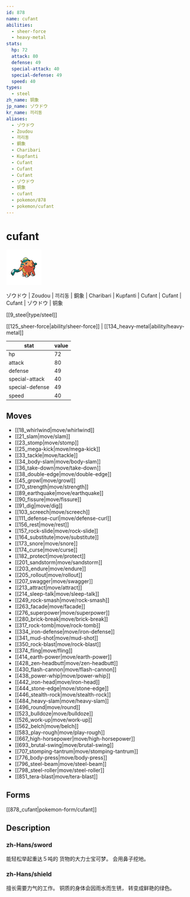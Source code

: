 ```yaml
---
id: 878
name: cufant
abilities:
  - sheer-force
  - heavy-metal
stats:
  hp: 72
  attack: 80
  defense: 49
  special-attack: 40
  special-defense: 49
  speed: 40
types:
  - steel
zh_name: 铜象
jp_name: ゾウドウ
kr_name: 끼리동
aliases:
  - ゾウドウ
  - Zoudou
  - 끼리동
  - 銅象
  - Charibari
  - Kupfanti
  - Cufant
  - Cufant
  - Cufant
  - ゾウドウ
  - 铜象
  - cufant
  - pokemon/878
  - pokemon/cufant
---
```

# cufant

![](https://raw.githubusercontent.com/PokeAPI/sprites/master/sprites/pokemon/878.png)

ゾウドウ | Zoudou | 끼리동 | 銅象 | Charibari | Kupfanti | Cufant | Cufant | Cufant | ゾウドウ | 铜象

[[9_steel|type/steel]]

[[125_sheer-force|ability/sheer-force]] | [[134_heavy-metal|ability/heavy-metal]]

|stat|value|
|---|---|
|hp|72|
|attack|80|
|defense|49|
|special-attack|40|
|special-defense|49|
|speed|40|


## Moves

- [[18_whirlwind|move/whirlwind]]
- [[21_slam|move/slam]]
- [[23_stomp|move/stomp]]
- [[25_mega-kick|move/mega-kick]]
- [[33_tackle|move/tackle]]
- [[34_body-slam|move/body-slam]]
- [[36_take-down|move/take-down]]
- [[38_double-edge|move/double-edge]]
- [[45_growl|move/growl]]
- [[70_strength|move/strength]]
- [[89_earthquake|move/earthquake]]
- [[90_fissure|move/fissure]]
- [[91_dig|move/dig]]
- [[103_screech|move/screech]]
- [[111_defense-curl|move/defense-curl]]
- [[156_rest|move/rest]]
- [[157_rock-slide|move/rock-slide]]
- [[164_substitute|move/substitute]]
- [[173_snore|move/snore]]
- [[174_curse|move/curse]]
- [[182_protect|move/protect]]
- [[201_sandstorm|move/sandstorm]]
- [[203_endure|move/endure]]
- [[205_rollout|move/rollout]]
- [[207_swagger|move/swagger]]
- [[213_attract|move/attract]]
- [[214_sleep-talk|move/sleep-talk]]
- [[249_rock-smash|move/rock-smash]]
- [[263_facade|move/facade]]
- [[276_superpower|move/superpower]]
- [[280_brick-break|move/brick-break]]
- [[317_rock-tomb|move/rock-tomb]]
- [[334_iron-defense|move/iron-defense]]
- [[341_mud-shot|move/mud-shot]]
- [[350_rock-blast|move/rock-blast]]
- [[374_fling|move/fling]]
- [[414_earth-power|move/earth-power]]
- [[428_zen-headbutt|move/zen-headbutt]]
- [[430_flash-cannon|move/flash-cannon]]
- [[438_power-whip|move/power-whip]]
- [[442_iron-head|move/iron-head]]
- [[444_stone-edge|move/stone-edge]]
- [[446_stealth-rock|move/stealth-rock]]
- [[484_heavy-slam|move/heavy-slam]]
- [[496_round|move/round]]
- [[523_bulldoze|move/bulldoze]]
- [[526_work-up|move/work-up]]
- [[562_belch|move/belch]]
- [[583_play-rough|move/play-rough]]
- [[667_high-horsepower|move/high-horsepower]]
- [[693_brutal-swing|move/brutal-swing]]
- [[707_stomping-tantrum|move/stomping-tantrum]]
- [[776_body-press|move/body-press]]
- [[796_steel-beam|move/steel-beam]]
- [[798_steel-roller|move/steel-roller]]
- [[851_tera-blast|move/tera-blast]]

## Forms



[[878_cufant|pokemon-form/cufant]]

## Description

### zh-Hans/sword

能轻松举起重达５吨的
货物的大力士宝可梦。
会用鼻子挖地。

### zh-Hans/shield

擅长需要力气的工作。
铜质的身体会因雨水而生锈，
转变成鲜艳的绿色。

